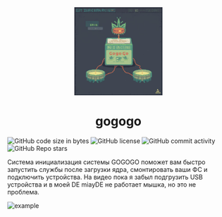 <div align="center">
<img src="https://github.com/oditynet/gogogo/blob/main/logo.png" title="example" width="200" />
  <h1> gogogo </h1>
</div>

<img alt="GitHub code size in bytes" src="https://img.shields.io/github/languages/code-size/oditynet/gogogo"></img>
<img alt="GitHub license" src="https://img.shields.io/github/license/oditynet/gogogo"></img>
<img alt="GitHub commit activity" src="https://img.shields.io/github/commit-activity/m/oditynet/gogogo"></img>
<img alt="GitHub Repo stars" src="https://img.shields.io/github/stars/oditynet/gogogo"></img>

Система инициализация системы GOGOGO поможет вам быстро запустить службы после загрузки ядра, смонтировать ваши ФС и подключить устройства. На видео пока я забыл подгрузить USB устройства и в моей DE miayDE не работает мышка, но это не проблема.

<img src="https://github.com/oditynet/gogogo/blob/main/image.gif" title="example" width="800" />




